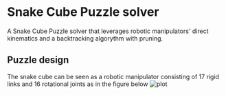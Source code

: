 # Snake Cube Puzzle solver
A Snake Cube Puzzle solver that leverages robotic manipulators' direct kinematics and a backtracking algorythm with pruning.

## Puzzle design
The snake cube can be seen as a robotic manipulator consisting of 17 rigid links and 16 rotational joints as in the figure below
![plot](./Images/snakecube.wepb)
